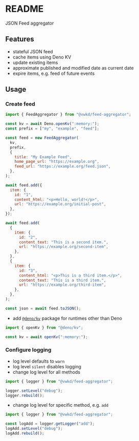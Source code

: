# README

JSON Feed aggregator



## Features

- stateful JSON feed
- cache items using Deno KV
- update existing items
- approximate published and modified date as current date
- expire items, e.g. feed of future events



## Usage

### Create feed

```js
import { FeedAggregator } from "@vwkd/feed-aggregator";

const kv = await Deno.openKv(":memory:");
const prefix = ["my", "example", "feed"];

const feed = new FeedAggregator(
  kv,
  prefix,
  {
    title: "My Example Feed",
    home_page_url: "https://example.org",
    feed_url: "https://example.org/feed.json",
  },
);

await feed.add({
  item: {
    id: "1",
    content_html: "<p>Hello, world!</p>",
    url: "https://example.org/initial-post",
  },
});

await feed.add(
  {
    item: {
      id: "2",
      content_text: "This is a second item.",
      url: "https://example.org/second-item",
    },
  },
  {
    item: {
      id: "3",
      content_html: "<p>This is a third item.</p>",
      content_text: "This is a third item.",
      url: "https://example.org/third-item",
    },
  },
);

const json = await feed.toJSON();
```

- add [`@deno/kv`](https://www.npmjs.com/package/@deno/kv) package for runtimes other than Deno

```js
import { openKv } from "@deno/kv";

const kv = await openKv(":memory:");
```

### Configure logging

- log level defaults to `warn`
- log level `silent` disables logging
- change log level for all methods

```js
import { logger } from "@vwkd/feed-aggregator";

logger.setLevel("debug");
logger.rebuild();
```

- change log level for specific method, e.g. `add`

```js
import { logger } from "@vwkd/feed-aggregator";

const logAdd = logger.getLogger("add");
logAdd.setLevel("debug");
logAdd.rebuild();
```
